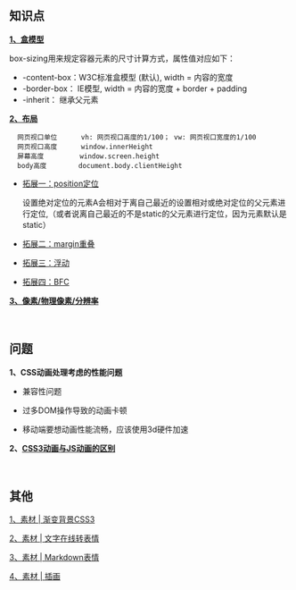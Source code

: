 ## 知识点

**[1、盒模型](https://www.zhangxinxu.com/wordpress/2016/09/talking-about-css-margin-box/)**
  
   
  box-sizing用来规定容器元素的尺寸计算方式，属性值对应如下：
  * -content-box：W3C标准盒模型 (默认), width = 内容的宽度
  * -border-box： IE模型, width = 内容的宽度 + border + padding
  * -inherit： 继承父元素
 

**[2、布局](https://github.com/yang1212/collection-about/issues/20)**
````
  网页视口单位      vh: 网页视口高度的1/100； vw: 网页视口宽度的1/100
  网页视口高度      window.innerHeight 
  屏幕高度         window.screen.height
  body高度        document.body.clientHeight  
````
* [拓展一：position定位](https://www.ruanyifeng.com/blog/2019/11/css-position.html)

  设置绝对定位的元素A会相对于离自己最近的设置相对或绝对定位的父元素进行定位,（或者说离自己最近的不是static的父元素进行定位，因为元素默认是static）
* [拓展二：margin重叠](https://github.com/yang1212/collection-about/issues/17)

* [拓展三：浮动](https://github.com/yang1212/collection-about/issues/19)

* [拓展四：BFC](https://juejin.im/post/5a4dbe026fb9a0452207ebe6)
 

**[3、像素/物理像素/分辨率](https://github.com/yang1212/collection-about/issues/21)**

<br/>

## 问题

**1、CSS动画处理考虑的性能问题**

* 兼容性问题

* 过多DOM操作导致的动画卡顿

* 移动端要想动画性能流畅，应该使用3d硬件加速


**2、[CSS3动画与JS动画的区别](https://www.cnblogs.com/shuaishuaidejun/p/7444711.html)**

<br/>

## 其他
[1、素材 | 渐变背景CSS3](http://color.oulu.me/)

[2、素材 | 文字在线转表情](https://translate.yandex.com/?lang=zh-emj&text=%E9%80%9A%E7%9F%A5)

[3、素材 | Markdown表情](https://github.com/zhouie/markdown-emoji#%E8%87%AA%E7%84%B6)

[4、素材 | 插画](https://www.pixeltrue.com/premium/free-frontliner-heroes-illustrations)
    
